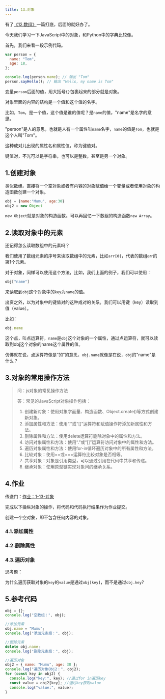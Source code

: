 ```yaml
---
title: 13.对象
---
```


有了[《12.数组》](./p1-12-array.md)一篇打底，后面的就好办了。

今天我们学习一下JavaScript中的对象，和Python中的字典比较像。

首先，我们来看一段示例代码。

```js
var person = {
  name: "Tom",
  age: 18,
};

console.log(person.name); // 输出 "Tom"
person.sayHello(); // 输出 "Hello, my name is Tom"
```

变量`person`后面的值，用大括号`{}`包裹起来的部分就是对象。

对象里面的内容的结构是一个值和这个值的名字。

比如，`Tom`，是一个值，这个值是谁的值呢？是`name`的值，"name"是名字的意思。

"person"是人的意思，也就是人有一个属性叫`name`名字，`name`的值是`Tom`，也就是这个人叫"Tom"。

这种成对儿出现的属性名和属性值，称为键值对。

键值对，不光可以是字符串，也可以是整数，甚至是另一个对象。

## 1.创建对象

类似数组。直接将一个空对象或者有内容的对象赋值给一个变量或者使用对象的构造函数创建一个对象。

```js
obj = {name:"Mumu", age:30}
obj2 = new Object
```

`new Object`就是对象的构造函数。可以再回忆一下数组的构造函数`new Array`。

## 2.读取对象中的元素

还记得怎么读取数组中的元素吗？

我们使用了数组元素的序号来读取数组中的元素，比如`arr[0]`，代表的数组arr的第1个元素。

对于对象，同样可以使用这个方法，比如，我们上面的例子，我们可以使用：

```js
obj["name"]
```

来读取到`obj`这个对象中的`key`为`name`的值。

出资之外，以为对象中的键值对的这种成对的关系，我们可以用键（key）读取到值（value）。

比如：

```js
obj.name
```

这个点，叫点运算符，`name`是`obj`这个对象的一个属性，通过点运算符，就可以读取到obj这个对象的name这个属性的值。

仿佛就在说，点运算符像是“的”的意思，`obj.name`就像是在说，`obj`的"name"是什么？

## 3.对象的常用操作方法

> 问：js对象的常见操作方法
>
> 答：常见的JavaScript对象操作包括：
>
> 1. 创建新对象：使用对象字面量、构造函数、Object.create()等方式创建新对象。
> 2. 添加属性和方法：使用“.”或“[]”运算符和赋值操作符添加新属性和方法。
> 3. 删除属性和方法：使用delete运算符删除对象中的属性和方法。
> 4. 访问对象属性和方法：使用“.”或“[]”运算符访问对象中的属性和方法。
> 5. 遍历对象属性和方法：使用for-in循环遍历对象中的所有属性和方法。
> 6. 比较对象：使用==或===运算符比较对象是否相等。
> 7. 共享对象：对象是引用类型，可以通过引用在代码中共享和传递。
> 8. 继承对象：使用原型链实现对象间的继承关系。

## 4.作业

传送门：[作业：1-13-对象](https://github.com/coding-newbies-group/programming-co_creation-docs/issues/156)


完成以下操纵对象的操作，将代码和代码执行结果作为作业提交。

创建一个空对象，即不包含任何内容的对象。

### 4.1.添加属性

### 4.2.删除属性

### 4.3.遍历对象

思考题：

为什么遍历获取对象的`key`的`value`是通过`obj[key]`，而不是通过`obj.key`?



## 5.参考代码

```js
obj = {};
console.log("空数组：", obj);

//添加元素
obj.name = "Mumu";
console.log("添加元素后：", obj);

//删除元素
delete obj.name;
console.log("删除元素后：", obj);

//遍历对象
obj2 = { name: "Mumu", age: 30 };
console.log("遍历对象Obj2：", obj2);
for (const key in obj2) {
  console.log("key:", key); //通过for in遍历key
  const value = obj2[key]; //通过key获取value
  console.log("value:", value);
}
```

